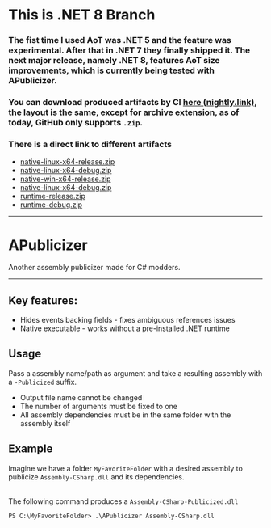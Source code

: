 # **This is .NET 8 Branch**
### The fist time I used AoT was .NET 5 and the feature was experimental. After that in .NET 7 they finally shipped it. The next major release, namely .NET 8, features AoT size improvements, which is currently being tested with APublicizer.
### You can download produced artifacts by CI [here (nightly.link)](https://nightly.link/iRebbok/APublicizer/workflows/build/dotnet8-aot), the layout is the same, except for archive extension, as of today, GitHub only supports `.zip`.
### There is a direct link to different artifacts
- [native-linux-x64-release.zip](https://nightly.link/iRebbok/APublicizer/workflows/build/dotnet8-aot/native-linux-x64-release.zip)
- [native-linux-x64-debug.zip](https://nightly.link/iRebbok/APublicizer/workflows/build/dotnet8-aot/native-linux-x64-debug.zip)
- [native-win-x64-release.zip](https://nightly.link/iRebbok/APublicizer/workflows/build/dotnet8-aot/native-win-x64-release.zip)
- [native-linux-x64-debug.zip](https://nightly.link/iRebbok/APublicizer/workflows/build/dotnet8-aot/native-win-x64-debug.zip)
- [runtime-release.zip](https://nightly.link/iRebbok/APublicizer/workflows/build/dotnet8-aot/runtime-release.zip)
- [runtime-debug.zip](https://nightly.link/iRebbok/APublicizer/workflows/build/dotnet8-aot/runtime-debug.zip)

---

# APublicizer
Another assembly publicizer made for C# modders.

---

## Key features:
 - Hides events backing fields - fixes ambiguous references issues
 - Native executable - works without a pre-installed .NET runtime

## Usage
Pass a assembly name/path as argument and take a resulting assembly with a `-Publicized` suffix.<br>
 - Output file name cannot be changed
 - The number of arguments must be fixed to one
 - All assembly dependencies must be in the same folder with the assembly itself

## Example
Imagine we have a folder `MyFavoriteFolder` with a desired assembly to publicize `Assembly-CSharp.dll` and its dependencies.<br><br>

The following command produces a `Assembly-CSharp-Publicized.dll`
```ps
PS C:\MyFavoriteFolder> .\APublicizer Assembly-CSharp.dll
```
